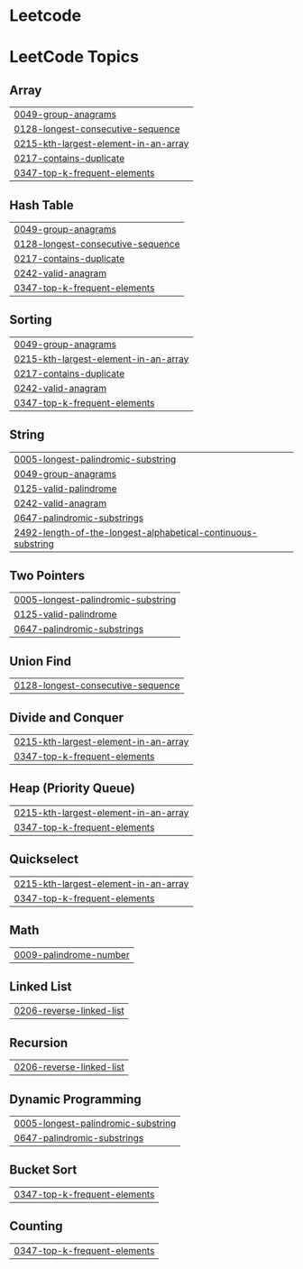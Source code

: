 # Leetcode
<!---LeetCode Topics Start-->
# LeetCode Topics
## Array
|  |
| ------- |
| [0049-group-anagrams](https://github.com/ratheeshkumar25/Leetcode/tree/master/0049-group-anagrams) |
| [0128-longest-consecutive-sequence](https://github.com/ratheeshkumar25/Leetcode/tree/master/0128-longest-consecutive-sequence) |
| [0215-kth-largest-element-in-an-array](https://github.com/ratheeshkumar25/Leetcode/tree/master/0215-kth-largest-element-in-an-array) |
| [0217-contains-duplicate](https://github.com/ratheeshkumar25/Leetcode/tree/master/0217-contains-duplicate) |
| [0347-top-k-frequent-elements](https://github.com/ratheeshkumar25/Leetcode/tree/master/0347-top-k-frequent-elements) |
## Hash Table
|  |
| ------- |
| [0049-group-anagrams](https://github.com/ratheeshkumar25/Leetcode/tree/master/0049-group-anagrams) |
| [0128-longest-consecutive-sequence](https://github.com/ratheeshkumar25/Leetcode/tree/master/0128-longest-consecutive-sequence) |
| [0217-contains-duplicate](https://github.com/ratheeshkumar25/Leetcode/tree/master/0217-contains-duplicate) |
| [0242-valid-anagram](https://github.com/ratheeshkumar25/Leetcode/tree/master/0242-valid-anagram) |
| [0347-top-k-frequent-elements](https://github.com/ratheeshkumar25/Leetcode/tree/master/0347-top-k-frequent-elements) |
## Sorting
|  |
| ------- |
| [0049-group-anagrams](https://github.com/ratheeshkumar25/Leetcode/tree/master/0049-group-anagrams) |
| [0215-kth-largest-element-in-an-array](https://github.com/ratheeshkumar25/Leetcode/tree/master/0215-kth-largest-element-in-an-array) |
| [0217-contains-duplicate](https://github.com/ratheeshkumar25/Leetcode/tree/master/0217-contains-duplicate) |
| [0242-valid-anagram](https://github.com/ratheeshkumar25/Leetcode/tree/master/0242-valid-anagram) |
| [0347-top-k-frequent-elements](https://github.com/ratheeshkumar25/Leetcode/tree/master/0347-top-k-frequent-elements) |
## String
|  |
| ------- |
| [0005-longest-palindromic-substring](https://github.com/ratheeshkumar25/Leetcode/tree/master/0005-longest-palindromic-substring) |
| [0049-group-anagrams](https://github.com/ratheeshkumar25/Leetcode/tree/master/0049-group-anagrams) |
| [0125-valid-palindrome](https://github.com/ratheeshkumar25/Leetcode/tree/master/0125-valid-palindrome) |
| [0242-valid-anagram](https://github.com/ratheeshkumar25/Leetcode/tree/master/0242-valid-anagram) |
| [0647-palindromic-substrings](https://github.com/ratheeshkumar25/Leetcode/tree/master/0647-palindromic-substrings) |
| [2492-length-of-the-longest-alphabetical-continuous-substring](https://github.com/ratheeshkumar25/Leetcode/tree/master/2492-length-of-the-longest-alphabetical-continuous-substring) |
## Two Pointers
|  |
| ------- |
| [0005-longest-palindromic-substring](https://github.com/ratheeshkumar25/Leetcode/tree/master/0005-longest-palindromic-substring) |
| [0125-valid-palindrome](https://github.com/ratheeshkumar25/Leetcode/tree/master/0125-valid-palindrome) |
| [0647-palindromic-substrings](https://github.com/ratheeshkumar25/Leetcode/tree/master/0647-palindromic-substrings) |
## Union Find
|  |
| ------- |
| [0128-longest-consecutive-sequence](https://github.com/ratheeshkumar25/Leetcode/tree/master/0128-longest-consecutive-sequence) |
## Divide and Conquer
|  |
| ------- |
| [0215-kth-largest-element-in-an-array](https://github.com/ratheeshkumar25/Leetcode/tree/master/0215-kth-largest-element-in-an-array) |
| [0347-top-k-frequent-elements](https://github.com/ratheeshkumar25/Leetcode/tree/master/0347-top-k-frequent-elements) |
## Heap (Priority Queue)
|  |
| ------- |
| [0215-kth-largest-element-in-an-array](https://github.com/ratheeshkumar25/Leetcode/tree/master/0215-kth-largest-element-in-an-array) |
| [0347-top-k-frequent-elements](https://github.com/ratheeshkumar25/Leetcode/tree/master/0347-top-k-frequent-elements) |
## Quickselect
|  |
| ------- |
| [0215-kth-largest-element-in-an-array](https://github.com/ratheeshkumar25/Leetcode/tree/master/0215-kth-largest-element-in-an-array) |
| [0347-top-k-frequent-elements](https://github.com/ratheeshkumar25/Leetcode/tree/master/0347-top-k-frequent-elements) |
## Math
|  |
| ------- |
| [0009-palindrome-number](https://github.com/ratheeshkumar25/Leetcode/tree/master/0009-palindrome-number) |
## Linked List
|  |
| ------- |
| [0206-reverse-linked-list](https://github.com/ratheeshkumar25/Leetcode/tree/master/0206-reverse-linked-list) |
## Recursion
|  |
| ------- |
| [0206-reverse-linked-list](https://github.com/ratheeshkumar25/Leetcode/tree/master/0206-reverse-linked-list) |
## Dynamic Programming
|  |
| ------- |
| [0005-longest-palindromic-substring](https://github.com/ratheeshkumar25/Leetcode/tree/master/0005-longest-palindromic-substring) |
| [0647-palindromic-substrings](https://github.com/ratheeshkumar25/Leetcode/tree/master/0647-palindromic-substrings) |
## Bucket Sort
|  |
| ------- |
| [0347-top-k-frequent-elements](https://github.com/ratheeshkumar25/Leetcode/tree/master/0347-top-k-frequent-elements) |
## Counting
|  |
| ------- |
| [0347-top-k-frequent-elements](https://github.com/ratheeshkumar25/Leetcode/tree/master/0347-top-k-frequent-elements) |
<!---LeetCode Topics End-->